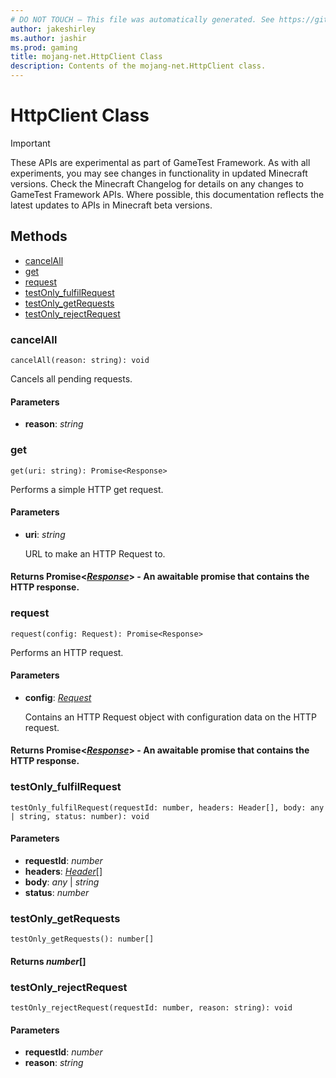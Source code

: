 ```yaml
---
# DO NOT TOUCH — This file was automatically generated. See https://github.com/Mojang/MinecraftScriptingApiDocsGenerator to modify descriptions, examples, etc.
author: jakeshirley
ms.author: jashir
ms.prod: gaming
title: mojang-net.HttpClient Class
description: Contents of the mojang-net.HttpClient class.
---
```

# HttpClient Class
>[!IMPORTANT]
>These APIs are experimental as part of GameTest Framework. As with all experiments, you may see changes in functionality in updated Minecraft versions. Check the Minecraft Changelog for details on any changes to GameTest Framework APIs. Where possible, this documentation reflects the latest updates to APIs in Minecraft beta versions.

## Methods
- [cancelAll](#cancelall)
- [get](#get)
- [request](#request)
- [testOnly_fulfilRequest](#testonly_fulfilrequest)
- [testOnly_getRequests](#testonly_getrequests)
- [testOnly_rejectRequest](#testonly_rejectrequest)
  
### **cancelAll**
`
cancelAll(reason: string): void
`

Cancels all pending requests.
#### **Parameters**
- **reason**: *string*



### **get**
`
get(uri: string): Promise<Response>
`

Performs a simple HTTP get request.
#### **Parameters**
- **uri**: *string*
  
  URL to make an HTTP Request to.

#### **Returns** Promise&lt;[*Response*](Response.md)&gt; - An awaitable promise that contains the HTTP response.


### **request**
`
request(config: Request): Promise<Response>
`

Performs an HTTP request.
#### **Parameters**
- **config**: [*Request*](Request.md)
  
  Contains an HTTP Request object with configuration data on the HTTP request.

#### **Returns** Promise&lt;[*Response*](Response.md)&gt; - An awaitable promise that contains the HTTP response.


### **testOnly_fulfilRequest**
`
testOnly_fulfilRequest(requestId: number, headers: Header[], body: any | string, status: number): void
`

#### **Parameters**
- **requestId**: *number*
- **headers**: [*Header*](Header.md)[]
- **body**: *any* | *string*
- **status**: *number*



### **testOnly_getRequests**
`
testOnly_getRequests(): number[]
`


#### **Returns** *number*[]


### **testOnly_rejectRequest**
`
testOnly_rejectRequest(requestId: number, reason: string): void
`

#### **Parameters**
- **requestId**: *number*
- **reason**: *string*




